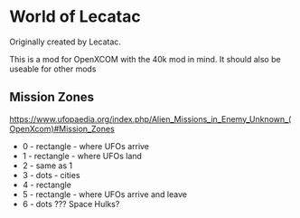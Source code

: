 # World of Lecatac

Originally created by Lecatac.


This is a mod for OpenXCOM with the 40k mod in mind. It should also be useable for other mods


## Mission Zones

https://www.ufopaedia.org/index.php/Alien_Missions_in_Enemy_Unknown_(OpenXcom)#Mission_Zones

- 0 - rectangle - where UFOs arrive
- 1 - rectangle - where UFOs land
- 2 - same as 1
- 3 - dots - cities
- 4 - rectangle
- 5 - rectangle - where UFOs arrive and leave
- 6 - dots ??? Space Hulks?